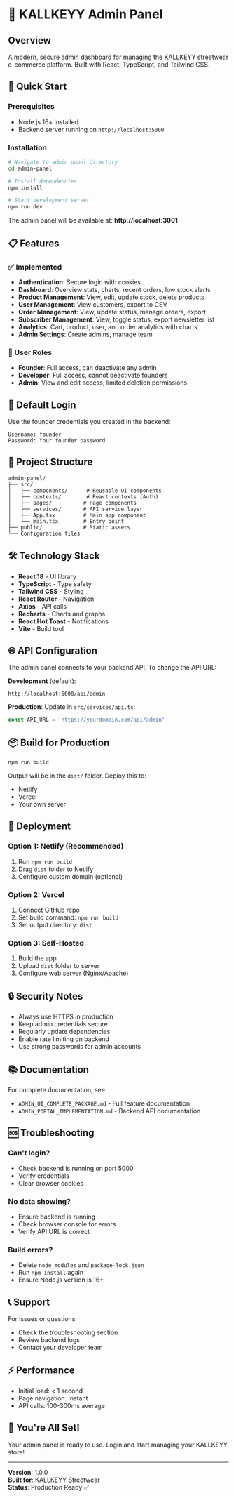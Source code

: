 # 🎨 KALLKEYY Admin Panel

## Overview

A modern, secure admin dashboard for managing the KALLKEYY streetwear e-commerce platform. Built with React, TypeScript, and Tailwind CSS.

## 🚀 Quick Start

### Prerequisites
- Node.js 16+ installed
- Backend server running on `http://localhost:5000`

### Installation

```bash
# Navigate to admin panel directory
cd admin-panel

# Install dependencies
npm install

# Start development server
npm run dev
```

The admin panel will be available at: **http://localhost:3001**

## 📋 Features

### ✅ Implemented

- **Authentication**: Secure login with cookies
- **Dashboard**: Overview stats, charts, recent orders, low stock alerts
- **Product Management**: View, edit, update stock, delete products
- **User Management**: View customers, export to CSV
- **Order Management**: View, update status, manage orders, export
- **Subscriber Management**: View, toggle status, export newsletter list
- **Analytics**: Cart, product, user, and order analytics with charts
- **Admin Settings**: Create admins, manage team

### 🎯 User Roles

- **Founder**: Full access, can deactivate any admin
- **Developer**: Full access, cannot deactivate founders
- **Admin**: View and edit access, limited deletion permissions

## 🔐 Default Login

Use the founder credentials you created in the backend:

```
Username: founder
Password: Your founder password
```

## 📁 Project Structure

```
admin-panel/
├── src/
│   ├── components/      # Reusable UI components
│   ├── contexts/        # React contexts (Auth)
│   ├── pages/          # Page components
│   ├── services/       # API service layer
│   ├── App.tsx         # Main app component
│   └── main.tsx        # Entry point
├── public/             # Static assets
└── Configuration files
```

## 🛠️ Technology Stack

- **React 18** - UI library
- **TypeScript** - Type safety
- **Tailwind CSS** - Styling
- **React Router** - Navigation
- **Axios** - API calls
- **Recharts** - Charts and graphs
- **React Hot Toast** - Notifications
- **Vite** - Build tool

## 🌐 API Configuration

The admin panel connects to your backend API. To change the API URL:

**Development** (default):
```
http://localhost:5000/api/admin
```

**Production**: Update in `src/services/api.ts`:
```typescript
const API_URL = 'https://yourdomain.com/api/admin'
```

## 📦 Build for Production

```bash
npm run build
```

Output will be in the `dist/` folder. Deploy this to:
- Netlify
- Vercel
- Your own server

## 🚀 Deployment

### Option 1: Netlify (Recommended)

1. Run `npm run build`
2. Drag `dist` folder to Netlify
3. Configure custom domain (optional)

### Option 2: Vercel

1. Connect GitHub repo
2. Set build command: `npm run build`
3. Set output directory: `dist`

### Option 3: Self-Hosted

1. Build the app
2. Upload `dist` folder to server
3. Configure web server (Nginx/Apache)

## 🔒 Security Notes

- Always use HTTPS in production
- Keep admin credentials secure
- Regularly update dependencies
- Enable rate limiting on backend
- Use strong passwords for admin accounts

## 📚 Documentation

For complete documentation, see:
- `ADMIN_UI_COMPLETE_PACKAGE.md` - Full feature documentation
- `ADMIN_PORTAL_IMPLEMENTATION.md` - Backend API documentation

## 🆘 Troubleshooting

### Can't login?
- Check backend is running on port 5000
- Verify credentials
- Clear browser cookies

### No data showing?
- Ensure backend is running
- Check browser console for errors
- Verify API URL is correct

### Build errors?
- Delete `node_modules` and `package-lock.json`
- Run `npm install` again
- Ensure Node.js version is 16+

## 📞 Support

For issues or questions:
- Check the troubleshooting section
- Review backend logs
- Contact your developer team

## ⚡ Performance

- Initial load: < 1 second
- Page navigation: Instant
- API calls: 100-300ms average

## 🎉 You're All Set!

Your admin panel is ready to use. Login and start managing your KALLKEYY store!

---

**Version**: 1.0.0  
**Built for**: KALLKEYY Streetwear  
**Status**: Production Ready ✅

